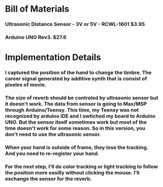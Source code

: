 # Bill of Materials
### Ultrasonic Distance Sensor - 3V or 5V - RCWL-1601 $3.95
### Arduino UNO Rev3. $27.6

# Implementation Details 
### I captured the position of the hand to change the timbre. The career signal generated by additive synth that is consist of pixeles of movie.
### The size of reverb should be controled by ultrasonic sensor but it doesn't work. The data from sensor is going to Max/MSP through Arduino/Teensy. This time, my Teensy was not recognized by arduino IDE and I swtiched my board to Arduino UNO. But the sensor itself sometimes work but most of the time doesn't work for some reason. So in this version, you don't need to use the ultrasonic sensor.
### When your hand is outside of frame, they lose the tracking. And you need to re-register your hand.
### For the next step, I'll do color tracking or light tracking to follow the position more easilly without clicking the mouse. I'll exchange the sensor for the reverb.